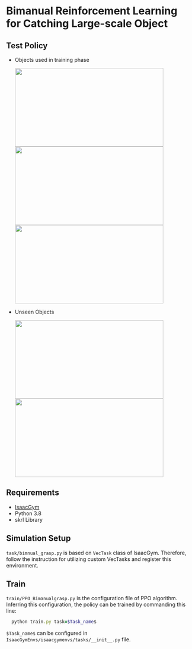 # Bimanual Reinforcement Learning for Catching Large-scale Object

## Test Policy
- Objects used in training phase
  
  <img src="https://github.com/user-attachments/assets/52196e08-3a38-41e2-83c1-28b39f16e5f6" width="400" height="211">
  <img src="https://github.com/user-attachments/assets/ec68f07a-f879-4974-9628-a923b28483ab" width="400" height="211">
  <img src="https://github.com/user-attachments/assets/4874cba9-1d11-4021-ad35-ca9964fb5b4a" width="400" height="211">

- Unseen Objects

  <img src="https://github.com/user-attachments/assets/610eea85-4cc2-4bc5-84f7-63d447a80628" width="400" height="211">
  <img src="https://github.com/user-attachments/assets/19494436-2a39-4269-8e6e-e929fe8cc4be" width="400" height="211">

## Requirements
- [IsaacGym](https://github.com/isaac-sim/IsaacGymEnvs)
- Python 3.8
- skrl Library

## Simulation Setup

`task/bimnual_grasp.py` is based on `VecTask` class of IsaacGym. Therefore, follow the instruction for utilizing custom VecTasks and register this environment.

## Train

`train/PPO_Bimanualgrasp.py` is the configuration file of PPO algorithm. Inferring this configuration, the policy can be trained by commanding this line:

```ruby
  python train.py task=$Task_name$
```

`$Task_name$` can be configured in `IsaacGymEnvs/isaacgymenvs/tasks/__init__.py` file.
